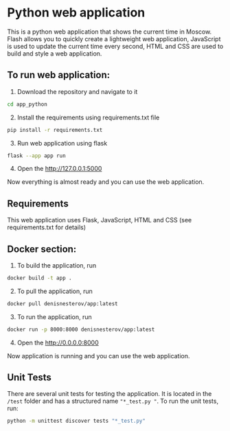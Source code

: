 # Python web application 

This is a python web application that shows the current time in Moscow. Flash allows you to quickly create a lightweight web application, JavaScript is used to update the current time every second, HTML and CSS are used to build and style a web application.

## To run web application:

1. Download the repository and navigate to it
```bash
cd app_python
```
2. Install the requirements using requirements.txt file
```bash
pip install -r requirements.txt
```
3. Run web application using flask
```bash
flask --app app run 
```
4. Open the http://127.0.0.1:5000

Now everything is almost ready and you can use the web application.

## Requirements

This web application uses Flask, JavaScript, HTML and CSS (see requirements.txt for details)

## Docker section:

1. To build the application, run
```bash
docker build -t app .
```
2. To pull the application, run
```bash
docker pull denisnesterov/app:latest
```
3. To run the application, run
```bash
docker run -p 8000:8000 denisnesterov/app:latest
```
4. Open the http://0.0.0.0:8000

Now application is running and you can use the web application.

## Unit Tests

There are several unit tests for testing the application. It is located in the `/test` folder and has a structured name `"*_test.py "`. To run the unit tests, run:
```bash
python -m unittest discover tests "*_test.py"
```